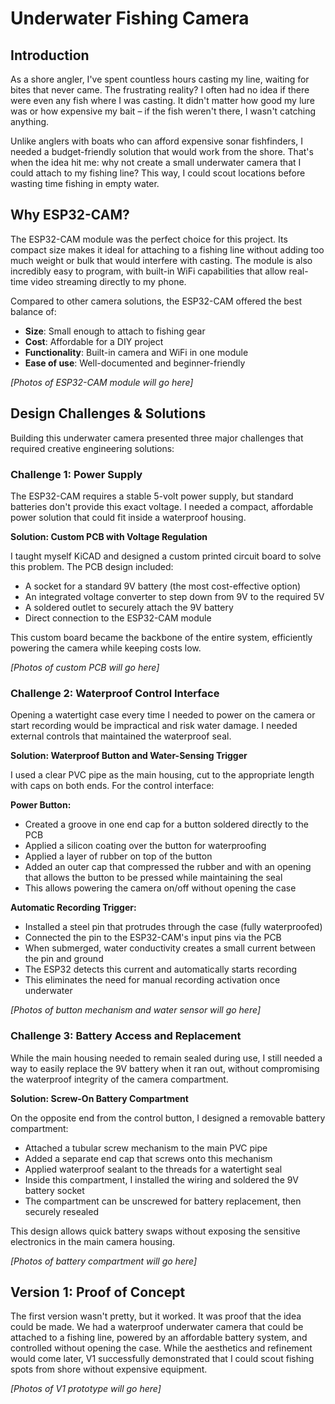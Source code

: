 # Underwater Fishing Camera

## Introduction

As a shore angler, I've spent countless hours casting my line, waiting for bites that never came. The frustrating reality? I often had no idea if there were even any fish where I was casting. It didn't matter how good my lure was or how expensive my bait – if the fish weren't there, I wasn't catching anything.

Unlike anglers with boats who can afford expensive sonar fishfinders, I needed a budget-friendly solution that would work from the shore. That's when the idea hit me: why not create a small underwater camera that I could attach to my fishing line? This way, I could scout locations before wasting time fishing in empty water.

## Why ESP32-CAM?

The ESP32-CAM module was the perfect choice for this project. Its compact size makes it ideal for attaching to a fishing line without adding too much weight or bulk that would interfere with casting. The module is also incredibly easy to program, with built-in WiFi capabilities that allow real-time video streaming directly to my phone.

Compared to other camera solutions, the ESP32-CAM offered the best balance of:
- **Size**: Small enough to attach to fishing gear
- **Cost**: Affordable for a DIY project
- **Functionality**: Built-in camera and WiFi in one module
- **Ease of use**: Well-documented and beginner-friendly

*[Photos of ESP32-CAM module will go here]*

## Design Challenges & Solutions

Building this underwater camera presented three major challenges that required creative engineering solutions:

### Challenge 1: Power Supply

The ESP32-CAM requires a stable 5-volt power supply, but standard batteries don't provide this exact voltage. I needed a compact, affordable power solution that could fit inside a waterproof housing.

**Solution: Custom PCB with Voltage Regulation**

I taught myself KiCAD and designed a custom printed circuit board to solve this problem. The PCB design included:
- A socket for a standard 9V battery (the most cost-effective option)
- An integrated voltage converter to step down from 9V to the required 5V
- A soldered outlet to securely attach the 9V battery
- Direct connection to the ESP32-CAM module

This custom board became the backbone of the entire system, efficiently powering the camera while keeping costs low.

*[Photos of custom PCB will go here]*

### Challenge 2: Waterproof Control Interface

Opening a watertight case every time I needed to power on the camera or start recording would be impractical and risk water damage. I needed external controls that maintained the waterproof seal.

**Solution: Waterproof Button and Water-Sensing Trigger**

I used a clear PVC pipe as the main housing, cut to the appropriate length with caps on both ends. For the control interface:

**Power Button:**
- Created a groove in one end cap for a button soldered directly to the PCB
- Applied a silicon coating over the button for waterproofing
- Applied a layer of rubber on top of the button 
- Added an outer cap that compressed the rubber and with an opening that allows the button to be pressed while maintaining the seal
- This allows powering the camera on/off without opening the case

**Automatic Recording Trigger:**
- Installed a steel pin that protrudes through the case (fully waterproofed)
- Connected the pin to the ESP32-CAM's input pins via the PCB
- When submerged, water conductivity creates a small current between the pin and ground
- The ESP32 detects this current and automatically starts recording
- This eliminates the need for manual recording activation once underwater

*[Photos of button mechanism and water sensor will go here]*

### Challenge 3: Battery Access and Replacement

While the main housing needed to remain sealed during use, I still needed a way to easily replace the 9V battery when it ran out, without compromising the waterproof integrity of the camera compartment.

**Solution: Screw-On Battery Compartment**

On the opposite end from the control button, I designed a removable battery compartment:
- Attached a tubular screw mechanism to the main PVC pipe
- Added a separate end cap that screws onto this mechanism
- Applied waterproof sealant to the threads for a watertight seal
- Inside this compartment, I installed the wiring and soldered the 9V battery socket
- The compartment can be unscrewed for battery replacement, then securely resealed

This design allows quick battery swaps without exposing the sensitive electronics in the main camera housing.

*[Photos of battery compartment will go here]*

## Version 1: Proof of Concept

The first version wasn't pretty, but it worked. It was proof that the idea could be made. We had a waterproof underwater camera that could be attached to a fishing line, powered by an affordable battery system, and controlled without opening the case. While the aesthetics and refinement would come later, V1 successfully demonstrated that I could scout fishing spots from shore without expensive equipment.

*[Photos of V1 prototype will go here]*
